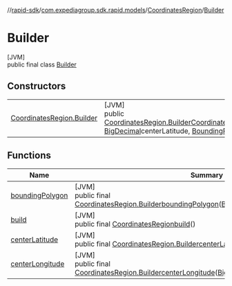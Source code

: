 //[rapid-sdk](../../../../index.md)/[com.expediagroup.sdk.rapid.models](../../index.md)/[CoordinatesRegion](../index.md)/[Builder](index.md)

# Builder

[JVM]\
public final class [Builder](index.md)

## Constructors

| | |
|---|---|
| [CoordinatesRegion.Builder](-coordinates-region.-builder.md) | [JVM]<br>public [CoordinatesRegion.Builder](index.md)[CoordinatesRegion.Builder](-coordinates-region.-builder.md)([BigDecimal](https://docs.oracle.com/javase/8/docs/api/java/math/BigDecimal.html)centerLongitude, [BigDecimal](https://docs.oracle.com/javase/8/docs/api/java/math/BigDecimal.html)centerLatitude, [BoundingPolygon](../../-bounding-polygon/index.md)boundingPolygon) |

## Functions

| Name | Summary |
|---|---|
| [boundingPolygon](bounding-polygon.md) | [JVM]<br>public final [CoordinatesRegion.Builder](index.md)[boundingPolygon](bounding-polygon.md)([BoundingPolygon](../../-bounding-polygon/index.md)boundingPolygon) |
| [build](build.md) | [JVM]<br>public final [CoordinatesRegion](../index.md)[build](build.md)() |
| [centerLatitude](center-latitude.md) | [JVM]<br>public final [CoordinatesRegion.Builder](index.md)[centerLatitude](center-latitude.md)([BigDecimal](https://docs.oracle.com/javase/8/docs/api/java/math/BigDecimal.html)centerLatitude) |
| [centerLongitude](center-longitude.md) | [JVM]<br>public final [CoordinatesRegion.Builder](index.md)[centerLongitude](center-longitude.md)([BigDecimal](https://docs.oracle.com/javase/8/docs/api/java/math/BigDecimal.html)centerLongitude) |
